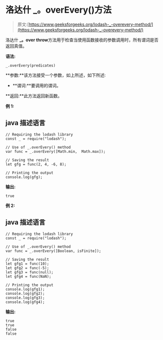 # 洛达什 _。overEvery()方法

> 原文:[https://www.geeksforgeeks.org/lodash-_-overevery-method/](https://www.geeksforgeeks.org/lodash-_-overevery-method/)

洛达什 **_。over throw**方法用于检查当使用函数接收的参数调用时，所有谓词是否返回真值。

**语法:**

```
_.overEvery(predicates)
```

**参数:**该方法接受一个参数，如上所述，如下所述:

*   **谓词:**要调用的谓词。

**返回:**此方法返回新函数。

**例 1:**

## java 描述语言

```
// Requiring the lodash library  
const _ = require("lodash");              

// Use of _.overEvery() method 
var func = _.overEvery([Math.min,  Math.max]);

// Saving the result
let gfg = func(2, 4, -6, 8);

// Printing the output  
console.log(gfg);
```

**输出:**

```
true

```

**例 2:**

## java 描述语言

```
// Requiring the lodash library  
const _ = require("lodash");              

// Use of _.overEvery() method 
var func = _.overEvery([Boolean, isFinite]);

// Saving the result
let gfg1 = func(10);
let gfg2 = func(-5);
let gfg3 = func(null);
let gfg4 = func(NaN);

// Printing the output  
console.log(gfg1); 
console.log(gfg2); 
console.log(gfg3); 
console.log(gfg4);
```

**输出:**

```
true
true
false
false

```